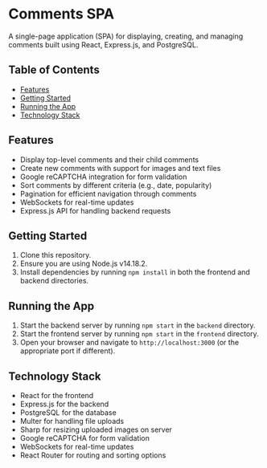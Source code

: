 # Comments SPA

A single-page application (SPA) for displaying, creating, and managing comments built using React, Express.js, and PostgreSQL.

## Table of Contents

- [Features](#features)
- [Getting Started](#getting-started)
- [Running the App](#running-the-app)
- [Technology Stack](#technology-stack)

## Features

- Display top-level comments and their child comments
- Create new comments with support for images and text files
- Google reCAPTCHA integration for form validation
- Sort comments by different criteria (e.g., date, popularity)
- Pagination for efficient navigation through comments
- WebSockets for real-time updates
- Express.js API for handling backend requests

## Getting Started

1. Clone this repository.
2. Ensure you are using Node.js v14.18.2.
3. Install dependencies by running `npm install` in both the frontend and backend directories.

## Running the App

1. Start the backend server by running `npm start` in the `backend` directory.
2. Start the frontend server by running `npm start` in the `frontend` directory.
3. Open your browser and navigate to `http://localhost:3000` (or the appropriate port if different).

## Technology Stack

- React for the frontend
- Express.js for the backend
- PostgreSQL for the database
- Multer for handling file uploads
- Sharp for resizing uploaded images on server
- Google reCAPTCHA for form validation
- WebSockets for real-time updates
- React Router for routing and sorting options
